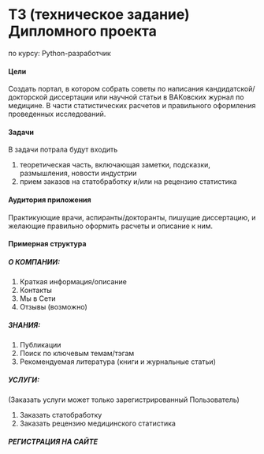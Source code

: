 # ТЗ (техническое задание) Дипломного проекта
по курсу: Python-разработчик

#### Цели
Создать портал, в котором собрать советы по написания кандидатской/докторской диссертации или научной статьи в 
ВАКовских журнал по медицине. В части статистических расчетов и правильного оформления
проведенных исследований.
 
#### Задачи
В задачи потрала будут входить 
1. теоретическая часть, включающая заметки, подсказки, размышления, новости индустрии
2. прием заказов на статобработку и/или на рецензию статистика
 
#### Аудитория приложения
Практикующие врачи, аспиранты/докторанты, пишущие диссертацию, и
желающие правильно оформить расчеты и описание к ним.

#### Примерная структура
##### О КОМПАНИИ:
1. Краткая информация/описание
2. Контакты
3. Мы в Сети
4. Отзывы (возможно)

##### ЗНАНИЯ:
1. Публикации
2. Поиск по ключевым темам/тэгам
3. Рекомендуемая литература (книги и журнальные статьи)

##### УСЛУГИ:
(Заказать услуги может только зарегистрированный Пользователь)
1. Заказать статобработку
2. Заказать рецензию медицинского статистика

##### РЕГИСТРАЦИЯ НА САЙТЕ






